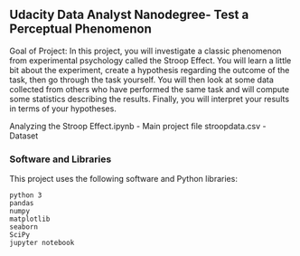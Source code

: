 ## Udacity Data Analyst Nanodegree- Test a Perceptual Phenomenon

Goal of Project: 
In this project, you will investigate a classic phenomenon from experimental psychology called the Stroop Effect. 
You will learn a little bit about the experiment, create a hypothesis regarding the outcome of the task, then go through the task yourself. 
You will then look at some data collected from others who have performed the same task and will compute some statistics describing the results. 
Finally, you will interpret your results in terms of your hypotheses.


Analyzing the Stroop Effect.ipynb - Main project file
stroopdata.csv - Dataset

### Software and Libraries

This project uses the following software and Python libraries:

    python 3
    pandas 
    numpy 
    matplotlib
    seaborn 
    SciPy 
    jupyter notebook
